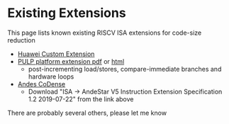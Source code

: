Existing Extensions
===================

This page lists known existing RISCV ISA extensions for code-size reduction

* [Huawei Custom Extension](https://github.com/riscv/riscv-code-size-reduction/blob/master/existing_extensions/Huawei%20Custom%20Extension/README.md)
* [PULP platform extension pdf](https://pulp-platform.org/docs/ri5cy_user_manual.pdf) or [html](https://core-v-docs-verif-strat.readthedocs.io/projects/cv32e40p_um/en/latest/instruction_set_extensions.html#)
   * post-incrementing load/stores, compare-immediate branches and hardware loops
* [Andes CoDense](http://www.andestech.com/en/products-solutions/product-documentation/)
   * Download "ISA -> AndeStar V5 Instruction Extension Specification 1.2	2019-07-22" from the link above

There are probably several others, please let me know


